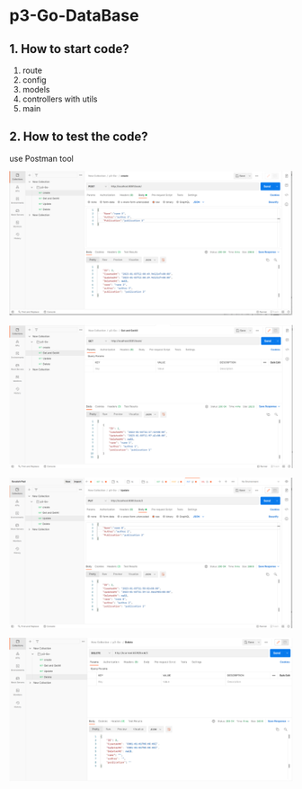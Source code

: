 # p3-Go-DataBase

## 1. How to start code?

1. route
2. config
3. models
4. controllers with utils
5. main

## 2. How to test the code?

use Postman tool

![image-20230103120254759](readme.assets/image-20230103120254759.png)

![image-20230103120320109](readme.assets/image-20230103120320109.png)

![image-20230103120337311](readme.assets/image-20230103120337311.png)

![image-20230103120351080](readme.assets/image-20230103120351080.png)